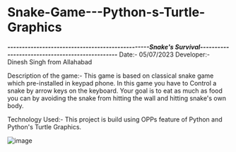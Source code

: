 # Snake-Game---Python-s-Turtle-Graphics

***-------------------------------------------------Snake's Survival------------------------------------------------***
Date:-  05/07/2023
Developer:-  Dinesh Singh from Allahabad

Description of the game:- This game is based on classical snake game which pre-installed in keypad phone. In this game
you have to Control a snake by arrow keys on the keyboard. Your goal is to eat as much as food you can by avoiding the
snake from hitting the wall and hitting snake's own body.

Technology Used:-  This project is build using OPPs feature of Python and  Python's Turtle Graphics.

![image](https://github.com/Dinesh-0239/Snake-Game---Python-s-Turtle-Graphics/assets/114934305/86f1f9da-9d0e-4ffe-8cc4-98b127fc9140)


